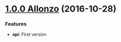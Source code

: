 <a name="1.0.0"></a>

# [1.0.0 Allonzo](https://github.com/CodeCorico/allons-y-api/releases/tag/1.0.0) (2016-10-28)

### Features

* **api:** First version
